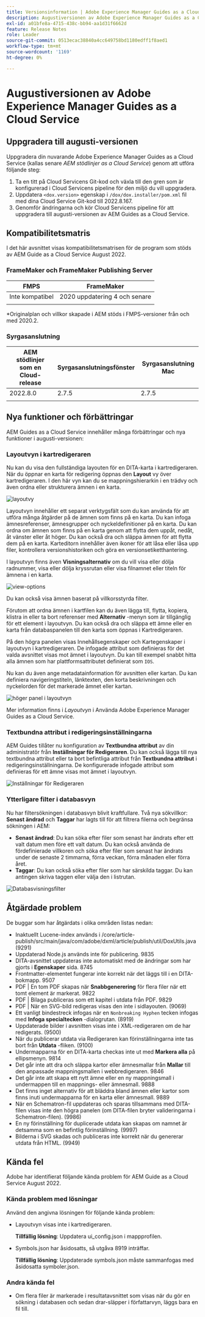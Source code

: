 ```yaml
---
title: Versionsinformation | Adobe Experience Manager Guides as a Cloud Service, augusti 2022-versionen
description: Augustiversionen av Adobe Experience Manager Guides as a Cloud Service
exl-id: a01bfe8a-4715-438c-bb94-aa1d31f6662d
feature: Release Notes
role: Leader
source-git-commit: 0513ecac38840a4cc649758bd1180edff1f8aed1
workflow-type: tm+mt
source-wordcount: '1169'
ht-degree: 0%

---
```


# Augustiversionen av Adobe Experience Manager Guides as a Cloud Service

## Uppgradera till augusti-versionen

Uppgradera din nuvarande Adobe Experience Manager Guides as a Cloud Service (kallas senare *AEM stödlinjer as a Cloud Service*) genom att utföra följande steg:
1. Ta en titt på Cloud Servicens Git-kod och växla till den gren som är konfigurerad i Cloud Servicens pipeline för den miljö du vill uppgradera.
1. Uppdatera `<dox.version>` egenskap i `/dox/dox.installer/pom.xml` fil med dina Cloud Service Git-kod till 2022.8.167.
1. Genomför ändringarna och kör Cloud Servicens pipeline för att uppgradera till augusti-versionen av AEM Guides as a Cloud Service.

## Kompatibilitetsmatris

I det här avsnittet visas kompatibilitetsmatrisen för de program som stöds av AEM Guide as a Cloud Service August 2022.

### FrameMaker och FrameMaker Publishing Server

| FMPS | FrameMaker |
| --- | --- |
| Inte kompatibel | 2020 uppdatering 4 och senare |
| | |

*Originalplan och villkor skapade i AEM stöds i FMPS-versioner från och med 2020.2.

### Syrgasanslutning

| AEM stödlinjer som en Cloud-release | Syrgasanslutningsfönster | Syrgasanslutning Mac |
| --- | --- | --- |
| 2022.8.0 | 2.7.5 | 2.7.5 |
|  |  |  |


## Nya funktioner och förbättringar

AEM Guides as a Cloud Service innehåller många förbättringar och nya funktioner i augusti-versionen:

### Layoutvyn i kartredigeraren

Nu kan du visa den fullständiga layouten för en DITA-karta i kartredigeraren. När du öppnar en karta för redigering öppnas den **Layout** vy över kartredigeraren. I den här vyn kan du se mappningshierarkin i en trädvy och även ordna eller strukturera ämnen i en karta.

![layoutvy](assets/layout-view-map.png)

Layoutvyn innehåller ett separat verktygsfält som du kan använda för att utföra många åtgärder på de ämnen som finns på en karta.
Du kan infoga ämnesreferenser, ämnesgrupper och nyckeldefinitioner på en karta. Du kan ordna om ämnen som finns på en karta genom att flytta dem uppåt, nedåt, åt vänster eller åt höger. Du kan också dra och släppa ämnen för att flytta dem på en karta. Karteditorn innehåller även ikoner för att låsa eller låsa upp filer, kontrollera versionshistoriken och göra en versionsetiketthantering.


I layoutvyn finns även **Visningsalternativ** om du vill visa eller dölja radnummer, visa eller dölja kryssrutan eller visa filnamnet eller titeln för ämnena i en karta.


![view-options](assets/view-options.png)

Du kan också visa ämnen baserat på villkorsstyrda filter.

Förutom att ordna ämnen i kartfilen kan du även lägga till, flytta, kopiera, klistra in eller ta bort referenser med **Alternativ** -menyn som är tillgänglig för ett element i layoutvyn. Du kan också dra och släppa ett ämne eller en karta från databaspanelen till den karta som öppnas i Kartredigeraren.

På den högra panelen visas Innehållsegenskaper och Kartegenskaper i layoutvyn i kartredigeraren. De infogade attribut som definieras för det valda avsnittet visas mot ämnet i layoutvyn. Du kan till exempel snabbt hitta alla ämnen som har plattformsattributet definierat som `IOS`.

Nu kan du även ange metadatainformation för avsnitten eller kartan. Du kan definiera navigeringstiteln, länktexten, den korta beskrivningen och nyckelorden för det markerade ämnet eller kartan.

![höger panel i layoutvyn](assets/layout-inline-attributes.png)

Mer information finns i *Layoutvyn* i Använda Adobe Experience Manager Guides as a Cloud Service.

### Textbundna attribut i redigeringsinställningarna

AEM Guides tillåter nu konfiguration av **Textbundna attribut** av din administratör från **Inställningar för Redigeraren**. Du kan också lägga till nya textbundna attribut eller ta bort befintliga attribut från **Textbundna attribut** i redigeringsinställningarna.
De konfigurerade infogade attribut som definieras för ett ämne visas mot ämnet i layoutvyn.

![Inställningar för Redigeraren](assets/editor-settings-inline-attributes.png)


### Ytterligare filter i databasvyn

Nu har filtersökningen i databasvyn blivit kraftfullare. Två nya sökvillkor: **Senast ändrad** och **Taggar** har lagts till för att filtrera filerna och begränsa sökningen i AEM:
* **Senast ändrad**: Du kan söka efter filer som senast har ändrats efter ett valt datum men före ett valt datum. Du kan också använda de fördefinierade villkoren och söka efter filer som senast har ändrats under de senaste 2 timmarna, förra veckan, förra månaden eller förra året.
* **Taggar**: Du kan också söka efter filer som har särskilda taggar. Du kan antingen skriva taggen eller välja den i listrutan.

![Databasvisningsfilter](assets/repo-filter-search.png)


## Åtgärdade problem

De buggar som har åtgärdats i olika områden listas nedan:

* Inaktuellt Lucene-index används i /core/article-publish/src/main/java/com/adobe/dxml/article/publish/util/DoxUtils.java (9291)
* Uppdaterad Node.js används inte för publicering. 9835
* DITA-avsnittet uppdateras inte automatiskt med de ändringar som har gjorts i **Egenskaper** sida. 8745
* Frontmatter-elementet fungerar inte korrekt när det läggs till i en DITA-bokmapp. 9507
* PDF | En tom PDF skapas när **Snabbgenerering** för flera filer när ett tomt element är markerat. 9822
* PDF | Bilaga publiceras som ett kapitel i utdata från PDF. 9829
* PDF | När en SVG-bild redigeras visas den inte i sidlayouten. (9069)
* Ett vanligt bindestreck infogas när en `Nonbreaking Hyphen` tecken infogas med **Infoga specialtecken** -dialogrutan. (8919)
* Uppdaterade bilder i avsnitten visas inte i XML-redigeraren om de har redigerats. (9500)
* När du publicerar utdata via Redigeraren kan förinställningarna inte tas bort från **Utdata** -fliken. (9100)
* Undermapparna för en DITA-karta checkas inte ut med **Markera alla** på ellipsmenyn. 9814
* Det går inte att dra och släppa kartor eller ämnesmallar från **Mallar** till den anpassade mappningsmallen i webbredigeraren. 9846
* Det går inte att skapa ett nytt ämne eller en ny mappningsmall i undermappen till en mappnings- eller ämnesmall. 9888
* Det finns inget alternativ för att bläddra bland ämnen eller kartor som finns inuti undermapparna för en karta eller ämnesmall. 9889
* När en Schematron-fil uppdateras och sparas tillsammans med DITA-filen visas inte den högra panelen (om DITA-filen bryter valideringarna i Schematron-filen). (9986)
* En ny förinställning för duplicerade utdata kan skapas om namnet är detsamma som en befintlig förinställning. (9997)
* Bilderna i SVG skadas och publiceras inte korrekt när du genererar utdata från HTML. (9949)


## Kända fel

Adobe har identifierat följande kända problem för AEM Guide as a Cloud Service August 2022.

### Kända problem med lösningar

Använd den angivna lösningen för följande kända problem:

* Layoutvyn visas inte i kartredigeraren.

  **Tillfällig lösning**: Uppdatera ui_config.json i mappprofilen.

* Symbols.json har åsidosatts, så utgåva 8919 inträffar.

  **Tillfällig lösning**: Uppdaterade symbols.json måste sammanfogas med åsidosatta symboler.json.

### Andra kända fel

* Om flera filer är markerade i resultatavsnittet som visas när du gör en sökning i databasen och sedan drar-släpper i författarvyn, läggs bara en fil till.
